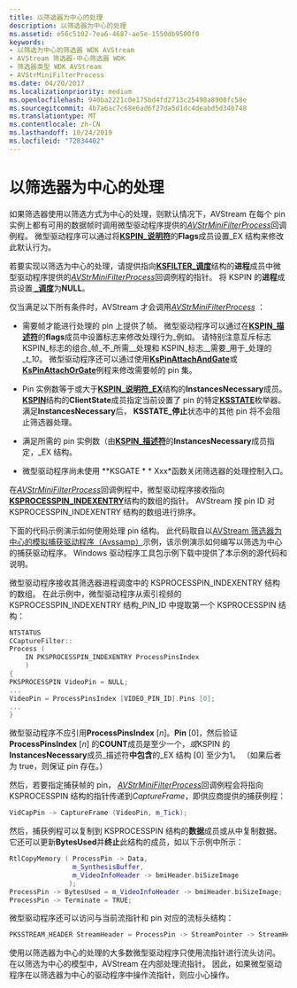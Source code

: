 ```yaml
---
title: 以筛选器为中心的处理
description: 以筛选器为中心的处理
ms.assetid: e56c5102-7ea6-4687-ae5e-1550db9500f0
keywords:
- 以筛选为中心的筛选器 WDK AVStream
- AVStream 筛选器-中心筛选器 WDK
- 筛选器类型 WDK AVStream
- AVStrMiniFilterProcess
ms.date: 04/20/2017
ms.localizationpriority: medium
ms.openlocfilehash: 940ba2221c0e175bd4fd2713c25498a8908fc58e
ms.sourcegitcommit: 4b7a6ac7c68e6ad6f27da5d1dc4deabd5d34b748
ms.translationtype: MT
ms.contentlocale: zh-CN
ms.lasthandoff: 10/24/2019
ms.locfileid: "72834402"
---
```

# <a name="filter-centric-processing"></a>以筛选器为中心的处理





如果筛选器使用以筛选方式为中心的处理，则默认情况下，AVStream 在每个 pin 实例上都有可用的数据帧时调用微型驱动程序提供的[*AVStrMiniFilterProcess*](https://docs.microsoft.com/windows-hardware/drivers/ddi/ks/nc-ks-pfnksfilterprocess)回调例程。 微型驱动程序可以通过将[**KSPIN\_说明符**](https://docs.microsoft.com/windows-hardware/drivers/ddi/ks/ns-ks-_kspin_descriptor_ex)的**Flags**成员设置\_EX 结构来修改此默认行为。

若要实现以筛选为中心的处理，请提供指向[**KSFILTER\_调度**](https://docs.microsoft.com/windows-hardware/drivers/ddi/ks/ns-ks-_ksfilter_dispatch)结构的**进程**成员中微型驱动程序提供的[*AVStrMiniFilterProcess*](https://docs.microsoft.com/windows-hardware/drivers/ddi/ks/nc-ks-pfnksfilterprocess)回调例程的指针。 将 KSPIN 的**进程**成员设置[ **\_调度**](https://docs.microsoft.com/windows-hardware/drivers/ddi/ks/ns-ks-_kspin_dispatch)为**NULL**。

仅当满足以下所有条件时，AVStream 才会调用[*AVStrMiniFilterProcess*](https://docs.microsoft.com/windows-hardware/drivers/ddi/ks/nc-ks-pfnksfilterprocess) ：

-   需要帧才能进行处理的 pin 上提供了帧。 微型驱动程序可以通过在[**KSPIN\_描述符**](https://docs.microsoft.com/windows-hardware/drivers/ddi/ks/ns-ks-_kspin_descriptor_ex)的**flags**成员中设置标志来修改处理行为\_例如。 请特别注意互斥标志 KSPIN\_标志的组合\_帧\_不\_所需\_\_处理和 KSPIN\_标志\_\_需要\_用于\_处理的 __t_10_。 微型驱动程序还可以通过使用[**KsPinAttachAndGate**](https://docs.microsoft.com/windows-hardware/drivers/ddi/ks/nf-ks-kspinattachandgate)或[**KsPinAttachOrGate**](https://docs.microsoft.com/windows-hardware/drivers/ddi/ks/nf-ks-kspinattachorgate)例程来修改需要帧的 pin 集。

-   Pin 实例数等于或大于[**KSPIN\_说明符\_EX**](https://docs.microsoft.com/windows-hardware/drivers/ddi/ks/ns-ks-_kspin_descriptor_ex)结构的**InstancesNecessary**成员。 [**KSPIN**](https://docs.microsoft.com/windows-hardware/drivers/ddi/ks/ns-ks-_kspin)结构的**ClientState**成员指定当前设置了 pin 的特定[**KSSTATE**](https://docs.microsoft.com/windows-hardware/drivers/ddi/ks/ne-ks-ksstate)枚举器。 满足**InstancesNecessary**后， **KSSTATE\_停止**状态中的其他 pin 将不会阻止筛选器处理。

-   满足所需的 pin 实例数（由[**KSPIN\_描述符**](https://docs.microsoft.com/windows-hardware/drivers/ddi/ks/ns-ks-_kspin_descriptor_ex)的**InstancesNecessary**成员指定，\_EX 结构。

-   微型驱动程序尚未使用 **KSGATE * * Xxx*函数关闭筛选器的处理控制入口。

在[*AVStrMiniFilterProcess*](https://docs.microsoft.com/windows-hardware/drivers/ddi/ks/nc-ks-pfnksfilterprocess)回调例程中，微型驱动程序接收指向[**KSPROCESSPIN\_INDEXENTRY**](https://docs.microsoft.com/windows-hardware/drivers/ddi/ks/ns-ks-_ksprocesspin_indexentry)结构的数组的指针。 AVStream 按 pin ID 对 KSPROCESSPIN\_INDEXENTRY 结构的数组进行排序。

下面的代码示例演示如何使用处理 pin 结构。 此代码取自以[AVStream 筛选器为中心的模拟捕获驱动程序（Avssamp）](https://go.microsoft.com/fwlink/p/?linkid=256084)示例，该示例演示如何编写以筛选为中心的捕获驱动程序。 Windows 驱动程序工具包示例下载中提供了本示例的源代码和说明。

微型驱动程序接收其筛选器进程调度中的 KSPROCESSPIN\_INDEXENTRY 结构的数组。 在此示例中，微型驱动程序从索引视频的 KSPROCESSPIN\_INDEXENTRY 结构\_PIN\_ID 中提取第一个 KSPROCESSPIN 结构：

```cpp
NTSTATUS
CCaptureFilter::
Process (
    IN PKSPROCESSPIN_INDEXENTRY ProcessPinsIndex
    )
{
PKSPROCESSPIN VideoPin = NULL;
...
VideoPin = ProcessPinsIndex [VIDEO_PIN_ID].Pins [0];
...
}
```

微型驱动程序不应引用**ProcessPinsIndex** \[*n*\]。**Pin** \[0\]，然后验证**ProcessPinsIndex** \[*n*\] 的**COUNT**成员是至少一个，*或*KSPIN 的**InstancesNecessary**成员\_描述符**中包含**的\_EX 结构 \[0\] 至少为1。 （如果后者为 true，则保证 pin 存在。）

然后，若要指定捕获帧的 pin， [*AVStrMiniFilterProcess*](https://docs.microsoft.com/windows-hardware/drivers/ddi/ks/nc-ks-pfnksfilterprocess)回调例程会将指向 KSPROCESSPIN 结构的指针传递到*CaptureFrame*，即供应商提供的捕获例程：

```cpp
VidCapPin -> CaptureFrame (VideoPin, m_Tick);
```

然后，捕获例程可以复制到 KSPROCESSPIN 结构的**数据**成员或从中复制数据。 它还可以更新**BytesUsed**并**终止**此结构的成员，如以下示例中所示：

```cpp
RtlCopyMemory ( ProcessPin -> Data,
                m_SynthesisBuffer,
                m_VideoInfoHeader -> bmiHeader.biSizeImage
               );
ProcessPin -> BytesUsed = m_VideoInfoHeader -> bmiHeader.biSizeImage;
ProcessPin -> Terminate = TRUE;
```

微型驱动程序还可以访问与当前流指针和 pin 对应的流标头结构：

```cpp
PKSSTREAM_HEADER StreamHeader = ProcessPin -> StreamPointer -> StreamHeader;
```

使用以筛选器为中心的处理的大多数微型驱动程序只使用流指针进行流头访问。 在以筛选为中心的模型中，AVStream 在内部处理流指针。 因此，如果微型驱动程序在以筛选器为中心的驱动程序中操作流指针，则应小心操作。
